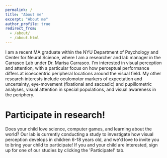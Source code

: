 ```yaml
---
permalink: /
title: "About me"
excerpt: "About me"
author_profile: true
redirect_from: 
  - /about/
  - /about.html
---
```


I am a recent MA graduate within the NYU Department of Psychology and Center for Neural Science, where I am a researcher and lab manager in the Carrasco Lab under Dr. Marisa Carrasco. I'm interested in visual perception and attention, with a particular focus on how perceptual performance differs at isoeccentric peripheral locations around the visual field. My other research interests include  oculomotor markers of expectation and uncertainty, eye-movement (fixational and saccadic) and pupillometric analyses, visual attention in special populations, and visual awareness in the periphery. 

Participate in research! 
======
Does your child love science, computer games, and learning about the world? Our lab is currently conducting a study to investigate how visual perception develops in children 6-18 years old, and we'd love to invite you to bring your child to participate! If you and your child are interested, sign up for one of our studies by clicking the 'Participate!' tab. 
